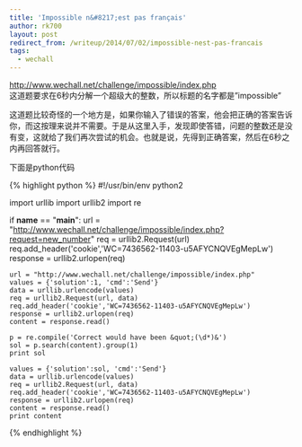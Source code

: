 ```yaml
---
title: 'Impossible n&#8217;est pas français'
author: rk700
layout: post
redirect_from: /writeup/2014/07/02/impossible-nest-pas-francais
tags:
  - wechall
---
```

<http://www.wechall.net/challenge/impossible/index.php>  
这道题要求在6秒内分解一个超级大的整数，所以标题的名字都是&#8221;impossible&#8221;

这道题比较奇怪的一个地方是，如果你输入了错误的答案，他会把正确的答案告诉你，而这按理来说并不需要。于是从这里入手，发现即使答错，问题的整数还是没有变，这就给了我们再次尝试的机会。也就是说，先得到正确答案，然后在6秒之内再回答就行。

下面是python代码

{% highlight python %}
#!/usr/bin/env python2

import urllib
import urllib2
import re

if __name__ == "__main__":
    url = "http://www.wechall.net/challenge/impossible/index.php?request=new_number"
    req = urllib2.Request(url)
    req.add_header('cookie','WC=7436562-11403-u5AFYCNQVEgMepLw')
    response = urllib2.urlopen(req)

    url = "http://www.wechall.net/challenge/impossible/index.php"
    values = {'solution':1, 'cmd':'Send'}
    data = urllib.urlencode(values)
    req = urllib2.Request(url, data)
    req.add_header('cookie','WC=7436562-11403-u5AFYCNQVEgMepLw')
    response = urllib2.urlopen(req)
    content = response.read()
    
    p = re.compile('Correct would have been &quot;(\d*)&')
    sol = p.search(content).group(1)
    print sol

    values = {'solution':sol, 'cmd':'Send'}
    data = urllib.urlencode(values)
    req = urllib2.Request(url, data)
    req.add_header('cookie','WC=7436562-11403-u5AFYCNQVEgMepLw')
    response = urllib2.urlopen(req)
    content = response.read()
    print content
{% endhighlight %}